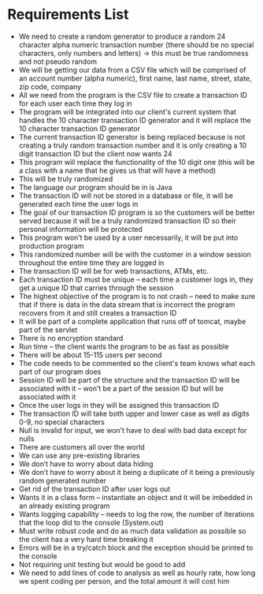 # Requirements List

- We need to create a random generator to produce a random 24 character alpha numeric transaction number (there should be no special characters, only numbers and letters) -> this must be true randomness and not pseudo random
- We will be getting our data from a CSV file which will be comprised of an account number (alpha numeric), first name, last name, street, state, zip code, company
- All we need from the program is the CSV file to create a transaction ID for each user each time they log in
- The program will be integrated into our client's current system that handles the 10 character transaction ID generator and it will replace the 10 character transaction ID generator
- The current transaction ID generator is being replaced because is not creating a truly random transaction number and it is only creating a 10 digit transaction ID but the client now wants 24
- This program will replace the functionality of the 10 digit one (this will be a class with a name that he gives us that will have a method)
- This will be truly randomized
- The language our program should be in is Java
- The transaction ID will not be stored in a database or file, it will be generated each time the user logs in
- The goal of our transaction ID program is so the customers will be better served because it will be a truly randomized transaction ID so their personal information will be protected
- This program won’t be used by a user necessarily, it will be put into production program
- This randomized number will be with the customer in a window session throughout the entire time they are logged in
-	The transaction ID will be for web transactions, ATMs, etc. 
-	Each transaction ID must be unique – each time a customer logs in, they get a unique ID that carries through the session
- The highest objective of the program is to not crash – need to make sure that if there is data in the data stream that is incorrect the program recovers from it and still creates a transaction ID
- It will be part of a complete application that runs off of tomcat, maybe part of the servlet
-	There is no encryption standard
-	Run time – the client wants the program to be as fast as possible
-	There will be about 15-115 users per second
-	The code needs to be commented so the client's team knows what each part of our program does
-	Session ID will be part of the structure and the transaction ID will be associated with it – won’t be a part of the session ID but will be associated with it
-	Once the user logs in they will be assigned this transaction ID
-	The transaction ID will take both upper and lower case as well as digits 0-9, no special characters
-	Null is invalid for input, we won’t have to deal with bad data except for nulls
-	There are customers all over the world
-	We can use any pre-existing libraries
-	We don’t have to worry about data hiding
-	We don’t have to worry about it being a duplicate of it being a previously random generated number
-	Get rid of the transaction ID after user logs out
-	Wants it in a class form – instantiate an object and it will be imbedded in an already existing program
-	Wants logging capability – needs to log the row, the number of iterations that the loop did to the console (System.out)
- Must write robust code and do as much data validation as possible so the client has a very hard time breaking it
-	Errors will be in a try/catch block and the exception should be printed to the console
-	Not requiring unit testing but would be good to add
- We need to add lines of code to analysis as well as hourly rate, how long we spent coding per person, and the total amount it will cost him
